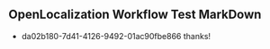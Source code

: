 ## OpenLocalization Workflow Test MarkDown
* da02b180-7d41-4126-9492-01ac90fbe866 thanks!

<!--HONumber=Sep16_HO1-->


